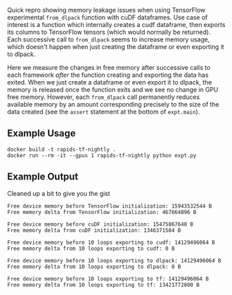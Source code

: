 Quick repro showing memory leakage issues when using TensorFlow experimental `from_dlpack` function with cuDF dataframes. Use case of interest is a function which internally creates a cudf dataframe, then exports its columns to TensorFlow tensors (which would normally be returned). Each successive call to `from_dlpack` seems to increase memory usage, which doesn't happen when just creating the dataframe or even exporting it to dlpack.

Here we measure the changes in free memory after successive calls to each framework *after* the function creating and exporting the data has exited. When we just create a dataframe or even export it to dlpack, the memory is released once the function exits and we see no change in GPU free memory. However, each `from_dlpack` call permanently reduces available memory  by an amount corresponding precisely to the size of the data created (see the `assert` statement at the bottom of `expt.main`).

## Example Usage
```
docker build -t rapids-tf-nightly .
docker run --rm -it --gpus 1 rapids-tf-nightly python expt.py
```
## Example Output
Cleaned up a bit to give you the gist
```
Free device memory before TensorFlow initialization: 15943532544 B
Free memory delta from TensorFlow initialization: 467664896 B

Free device memory before cuDF initialization: 15475867648 B
Free memory delta from cuDF initialization: 1346371584 B

Free device memory before 10 loops exporting to cudf: 14129496064 B
Free memory delta from 10 loops exporting to cudf: 0 B

Free device memory before 10 loops exporting to dlpack: 14129496064 B
Free memory delta from 10 loops exporting to dlpack: 0 B

Free device memory before 10 loops exporting to tf: 14129496064 B
Free memory delta from 10 loops exporting to tf: 13421772800 B
```
